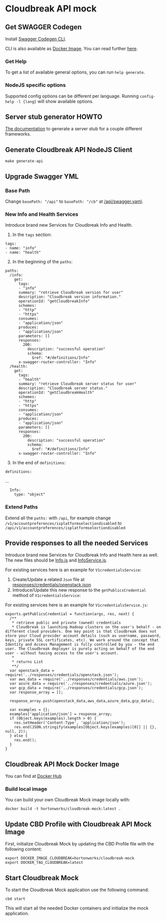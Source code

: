 # Cloudbreak API mock

## Get SWAGGER Codegen

Install [Swagger Codegen CLI](https://github.com/swagger-api/swagger-codegen#prerequisites). 

CLI is also available as [Docker Image](https://hub.docker.com/r/swaggerapi/swagger-codegen-cli/). You can read further [here](https://github.com/swagger-api/swagger-codegen#swagger-codegen-cli-docker-image).

### Get Help
To get a list of available general options, you can run `help generate`.

### NodeJS specific options
Supported config options can be different per language. Running `config-help -l {lang}` will show available options.

## Server stub generator HOWTO
[The documentation](https://github.com/swagger-api/swagger-codegen/wiki/Server-stub-generator-HOWTO) to generate a server stub for a couple different frameworks.

## Generate Cloudbreak API NodeJS Client
```
make generate-api
```

## Upgrade Swagger YML

### Base Path
Change `basePath: "/api"` to `basePath: "/cb"` at [/api/swagger.yaml](api/swagger.yaml).

### New Info and Health Services
Introduce brand new Services for Cloudbreak Info and Health.

1. In the `tags` section:
```
tags:
- name: "info"
- name: "health"
```
2. In the beginning of the `paths`:
```
paths:
  /info:
    get:
      tags:
      - "info"
      summary: "retrieve Cloudbreak version for user"
      description: "Cloudbreak version information."
      operationId: "getCloudbreakInfo"
      schemes:
      - "http"
      - "https"
      consumes:
      - "application/json"
      produces:
      - "application/json"
      parameters: []
      responses:
        200:
          description: "successful operation"
          schema:
            $ref: "#/definitions/Info"
      x-swagger-router-controller: "Info"
  /health:
    get:
      tags:
      - "health"
      summary: "retrieve Cloudbreak server status for user"
      description: "Cloudbreak server status."
      operationId: "getCloudbreakHealth"
      schemes:
      - "http"
      - "https"
      consumes:
      - "application/json"
      produces:
      - "application/json"
      parameters: []
      responses:
        200:
          description: "successful operation"
          schema:
            $ref: "#/definitions/Info"
      x-swagger-router-controller: "Info"
```
3. In the end of `definitions`:
```
definitions:
```
...
```
  Info:
    type: "object"
```

### Extend Paths
Extend all the `paths:` with `/api`, for example change `/v1/accountpreferences/isplatformselectiondisabled` to `/api/v1/accountpreferences/isplatformselectiondisabled`

## Provide responses to all the needed Services
Introduce brand new Services for Cloudbreak Info and Health here as well. The new files should be [Info.js](controllers/Info.js) and [InfoService.js](service/InfoService.js).

For existing services here is an example for `V1credentialsService`:
1. Create/Update a related `Json` file at [responses/credentials/openstack.json](responses/credentials/openstack.json)
2. Introduce/Update this new response to the `getPublicsCredential` method of `V1credentialsService`:


For existing services here is an example for `V1credentialsService.js`:
```
exports.getPublicsCredential = function(args, res, next) {
  /**
   * retrieve public and private (owned) credentials
   * Cloudbreak is launching Hadoop clusters on the user's behalf - on different cloud providers. One key point is that Cloudbreak does not store your Cloud provider account details (such as username, password, keys, private SSL certificates, etc). We work around the concept that Identity and Access Management is fully controlled by you - the end user. The Cloudbreak deployer is purely acting on behalf of the end user - without having access to the user's account.
   *
   * returns List
   **/
  var openstack_data = require('../responses/credentials/openstack.json');
  var aws_data = require('../responses/credentials/aws.json');
  var azure_data = require('../responses/credentials/azure.json');
  var gcp_data = require('../responses/credentials/gcp.json');
  var response_array = [];

  response_array.push(openstack_data,aws_data,azure_data,gcp_data);

  var examples = {};
  examples['application/json'] = response_array;
  if (Object.keys(examples).length > 0) {
    res.setHeader('Content-Type', 'application/json');
    res.end(JSON.stringify(examples[Object.keys(examples)[0]] || {}, null, 2));
  } else {
    res.end();
  }
}
```

## Cloudbreak API Mock Docker Image
You can find at [Docker Hub](https://hub.docker.com/r/hortonworks/cloudbreak-mock/)

### Build local image
You can build your own Cloudbreak Mock image locally with:
```
docker build -t hortonworks/cloudbreak-mock:latest .
```

## Update CBD Profile with Cloudbreak API Mock Image
First, initialize Cloudbreak Mock by updating the CBD Profile file with the following content:
```
export DOCKER_IMAGE_CLOUDBREAK=hortonworks/cloudbreak-mock
export DOCKER_TAG_CLOUDBREAK=latest
```

## Start Cloudbreak Mock
To start the Cloudbreak Mock application use the following command:
```
cbd start
```
This will start all the needed Docker containers and initialize the mock application.
